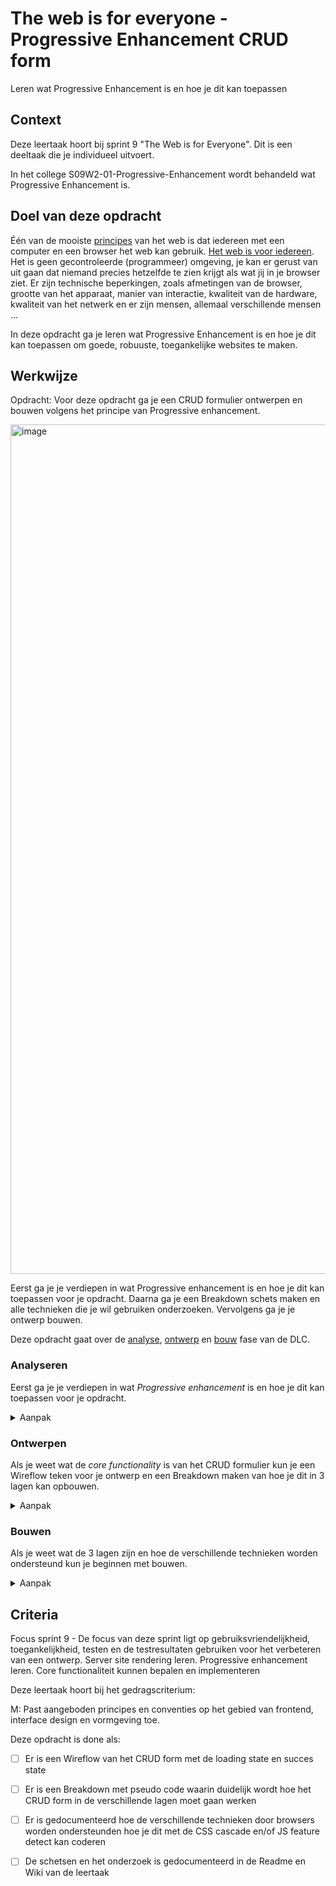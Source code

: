 # The web is for everyone - Progressive Enhancement CRUD form

Leren wat Progressive Enhancement is en hoe je dit kan toepassen

## Context

Deze leertaak hoort bij sprint 9 "The Web is for Everyone". Dit is een deeltaak die je individueel uitvoert.

In het college S09W2-01-Progressive-Enhancement wordt behandeld wat Progressive Enhancement is.


## Doel van deze opdracht

Één van de mooiste [principes](https://www.w3.org/DesignIssues/Principles.html) van het web is dat iedereen met een computer en een browser het web kan gebruik. [Het web is voor iedereen](https://www.youtube.com/watch?v=UMNFehJIi0E). Het is geen gecontroleerde (programmeer) omgeving, je kan er gerust van uit gaan dat niemand precies hetzelfde te zien krijgt als wat jij in je browser ziet. Er zijn technische beperkingen, zoals afmetingen van de browser, grootte van het apparaat, manier van interactie, kwaliteit van de hardware, kwaliteit van het netwerk en er zijn mensen, allemaal verschillende mensen ...

In deze opdracht ga je leren wat Progressive Enhancement is en hoe je dit kan toepassen om goede, robuuste, toegankelijke websites te maken. 

## Werkwijze

Opdracht: Voor deze opdracht ga je een CRUD formulier ontwerpen en bouwen volgens het principe van Progressive enhancement. 

<img width="1359" alt="image" src="https://user-images.githubusercontent.com/1391509/161481223-0d6982b3-324c-4b6d-a40e-fd08dcbcea2c.png">


Eerst ga je je verdiepen in wat Progressive enhancement is en hoe je dit kan toepassen voor je opdracht. Daarna ga je een Breakdown schets maken en alle technieken die je wil gebruiken onderzoeken. Vervolgens ga je je ontwerp bouwen.

Deze opdracht gaat over de [analyse](#analyseren), [ontwerp](#ontwerpen) en [bouw](#bouwen) fase van de DLC.

### Analyseren

Eerst ga je je verdiepen in wat _Progressive enhancement_ is en hoe je dit kan toepassen voor je opdracht. 

<details>
<summary>Aanpak</summary>

1. Lees het artikel [Responsive Enhancement](https://24ways.org/2014/responsive-enhancement/) van Jeremy Keith
2. Schrijf wat de _core functionality_ is van het CRUD formulier. 

#### Materiaal analysefase

- [Responsive Enhancement](https://24ways.org/2014/responsive-enhancement/) Jeremy Keith schrijft "Progressive enhancement isn’t a technology. It’s more like a way of thinking." In dit artikel laat hij met een voorbeeld zien hoe je Progressive enhancement kan toepassen. 
- [A minimum viable experience makes for a resilient, inclusive website or app](https://piccalil.li/blog/a-minimum-viable-experience-makes-for-a-resilient-inclusive-website-or-app)
- [The power of progressive enhancement](https://archive.hankchizljaw.com/wrote/the-power-of-progressive-enhancement/) Een voorbeed van het toepassen van _Progressive enhancement_ 


</details>

### Ontwerpen

Als je weet wat de _core functionality_ is van het CRUD formulier kun je een Wireflow teken voor je ontwerp en een Breakdown maken van hoe je dit in 3 lagen kan opbouwen.

<details>
<summary>Aanpak</summary>

1. Schets een Wireflow van jouw CRUD form. Teken alle schermen, met een loading state en succes state die een gebruiker te zien moet krijgen.
2. Maak per scherm een Breakdown met pseudo-code van de 3 lagen die je nodig hebt: HTML en server side, CSS layout en het versturen van het formulier met JS.
3. Onderzoek per techniek wat de ondersteuning is door verschillende browsers met Can I Use. Bv JS Fetch, querySelector, CSS Flexbox en Grid, worden alle HTML elementen altijd ondersteund? 
4. Documenteer je onderzoek in de Wiki van de leertaak.

#### Materiaal ontwerpfase

- [The Role of Enhancement in Web Design](https://www.nngroup.com/articles/enhancement/), een goed artikel over waarom een _feature_ een _enhancement_ is.
- [Can I use](https://caniuse.com/) "Can I use" provides up-to-date browser support tables for support of front-end web technologies on desktop and mobile web browsers.

</details>

### Bouwen

Als je weet wat de 3 lagen zijn en hoe de verschillende technieken worden ondersteund kun je beginnen met bouwen.

<details>
<summary>Aanpak</summary>

1. Schrijf eerst de HTML en test wat er gebeurt als elementen niet worden ondersteund
2. Voeg CSS toe, gebruik de cascade voor fallback
3. Voeg de JS toe die je nodig hebt en gebruik _feature detection_ om ervoor te zorgen dat je geen errors krijgt in browsers die bepaalde code niet ondersteunen. 

#### Materiaal bouwfase

- [Learn CSS: The cascade](https://web.dev/learn/css/the-cascade/)
- [Implementing feature detection](https://developer.mozilla.org/en-US/docs/Learn/Tools_and_testing/Cross_browser_testing/Feature_detection)

</details>



## Criteria

Focus sprint 9 - De focus van deze sprint ligt op gebruiksvriendelijkheid, toegankelijkheid, testen en de testresultaten gebruiken voor het verbeteren van een ontwerp. Server site rendering leren. Progressive enhancement leren. Core functionaliteit kunnen bepalen en implementeren				

Deze leertaak hoort bij het gedragscriterium:

M: Past aangeboden principes en conventies op het gebied van frontend, interface design en vormgeving toe.

Deze opdracht is done als:

- [ ] Er is een Wireflow van het CRUD form met de loading state en succes state
- [ ] Er is een Breakdown met pseudo code waarin duidelijk wordt hoe het CRUD form in de verschillende lagen moet gaan werken
- [ ] Er is gedocumenteerd hoe de verschillende technieken door browsers worden ondersteunden hoe je dit met de CSS cascade en/of JS feature detect kan coderen
- [ ] De schetsen en het onderzoek is gedocumenteerd in de Readme en Wiki van de leertaak


